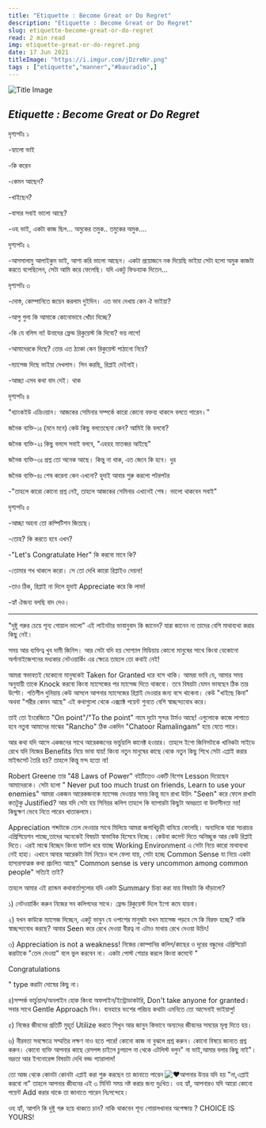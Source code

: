```yaml
---
title: "Etiquette : Become Great or Do Regret"
description: "Etiquette : Become Great or Do Regret"
slug: etiquette-become-great-or-do-regret
read: 2 min read
img: etiquette-great-or-do-regret.png
date: 17 Jun 2021
titleImage: "https://i.imgur.com/jDzreNr.png"
tags : ["etiquette","manner","#bauradio",]
---
```


![Title Image](https://i.imgur.com/jDzreNr.png)

## *Etiquette : Become Great or Do Regret*

দৃশ্যপটঃ ১

-হ্যালো ভাই

-কি করেন

-কেমন আছেন?

-খাইছেন?

-বাসার সবাই ভালো আছে?

-ওহ ভাই, একটা কাজ ছিল... অমুকের তমুক.. তমুকের অমুক....

দৃশ্যপটঃ ২

-আসসালামু আলাইকুম ভাই, আশা করি ভালো আছেন। একটা প্রয়োজনে নক দিয়েছি ভাইয়া সেটা হলো অমুক কাজটা করতে বলেছিলেন, সেটা আমি করে ফেলেছি। যদি একটু ফিডব্যাক দিতেন...

দৃশ্যপটঃ ৩

-দোস্ত, কোম্পানিতে জয়েন করলাম দুইদিন। এত ভাব দেখায় কেন ঐ ভাইয়া?

-আপু গুলা কি আমাকে কোনোভাবে খোঁচা দিচ্ছে?

-কি যে বলিস না! উনাদের ফ্রেন্ড রিকুয়েস্ট কি দিবো? ভয় লাগে!

-আমাদেরকে দিছে? তোর এত ঠ্যাকা কেন রিকুয়েস্ট পাঠানো নিয়ে?

-ম্যাসেজ দিছে ভাইয়া দেখলাম। সিন করছি, রিপ্লাই দেইনাই।

-আচ্ছা এসব কথা বাদ দেই। থাক

দৃশ্যপটঃ ৪

"থ্যাংকইউ এভ্রিওয়ান। আজকের সেমিনার সম্পর্কে কারো কোনো বক্তব্য থাকলে বলতে পারেন।"

জনৈক ব্যক্তি-১ঃ (মনে মনে) কেউ কিছু বলতেছেনা কেন? আমিই কি বলবো?

জনৈক ব্যক্তি-২ঃ কিছু বললে সবাই বলবে, "এহহহ মাতব্বর আইছে"

জনৈক ব্যক্তি-৩ঃ প্রশ্ন তো অনেক আছে। কিন্তু না থাক, এত জেনে কি হবে। ধুর

জনৈক ব্যক্তি-৪ঃ শেষ করেনা কেন এখনো? হুদাই আবার শুরু করলো পটরপটর

-"তাহলে কারো কোনো প্রশ্ন নেই, তাহলে আজকের সেমিনার এখানেই শেষ। ভালো থাকবেন সবাই"

দৃশ্যপটঃ ৫

-আচ্ছা অহনা তো কম্পিটিশন জিতছে।

-তোহ? কি করতে হবে এখন?

-"Let's Congratulate Her" কি করবো মানে কি?

-তোমার শখ থাকলে করো। সে তো দেখি কারো রিপ্লাইও দেয়না!

-তাও ঠিক, রিপ্লাই না দিলে হুদাই Appreciate করে কি লাভ!

-হ্যাঁ ঐজন্য বলছি বাদ দেও।

--------------------------------------

"দুষ্টু গরুর চেয়ে শূন্য গোয়াল ভালো" এই লাইনটার ভাবানুবাদ কি জানেন? যারা জানেন না তাদের বেশি মাথাব্যথা করার কিছু নেই।

সময় আর ব্যক্তিত্ব খুব দামী জিনিস। আর সেটা যদি হয় সোশ্যাল মিডিয়ায় কোনো মানুষের সাথে কিংবা যেকোনো অর্গানাইজেশনের মধ্যকার নেটওয়ার্কিং এর ক্ষেত্রে তাহলে তো কথাই নেই!

আমরা স্বভাবতই যেকোনো মানুষকেই Taken for Granted ধরে বসে থাকি। আমরা ভাবি যে, আমার সময় অনুযায়ী তাকে Knock করবো কিংবা ম্যাসেজের পর ম্যাসেজ দিতে থাকবো। তবে বিষয়টা যেমন ভাবছেন ঠিক তার উল্টো। গতিশীল দুনিয়ায় কেউ আসলে আপনার ম্যাসেজের রিপ্লাই দেওয়ার জন্য বসে থাকেনা। কেউ "খাইছে কিনা" অথবা "শরীর কেমন আছে" এই কথাগুলো থেকে এক্স্যাক্ট পয়েন্ট শুনতে বেশি স্বাচ্ছন্দ্যবোধ করে।

তাই তো ইংরেজিতে "On point"/"To the point" নামে দুটো সুন্দর টার্মও আছে! এগুলোকে কাজে লাগাতে হবে নতুবা আমাদের মাঝের "Rancho" ঠিক একদিন "Chatoor Ramalingam" হয়ে যেতে পারে।

আর কথা যদি আসে একজনের সাথে আরেকজনের ভার্চুয়ালি কানেক্ট হওয়ার। তাহলে ইগো জিনিসটাকে খানিকটা সাইডে রেখে যদি নিজের Benefits নিয়ে ভাবা যায়! কিংবা নতুন মানুষের কাছে থেকে নতুন কিছু শিখে সেটা এপ্লাই করার মাইন্ডসেট তৈরি হয়? তাহলে কিন্তু মন্দ হতো না!

Robert Greene তার "48 Laws of Power" বইটিতেও একটি বিশেষ Lesson দিয়েছেন আমাদেরকে। সেটা হলো " Never put too much trust on friends, Learn to use your enemies" আমরা একজন আরেকজনকে ম্যাসেজ দেওয়ার সময় কিন্তু মনে রাখা উচিৎ "Seen" করে ফেলে রাখাটা কতটুকু Justified? আর যদি সেটা হয় সিনিয়র কলিগ তাহলে কি ব্যাপারটা কিছুটা অভদ্রতা বা উদাসীনতা নয়! কিছুক্ষণ ভেবে নিতে পারেন খাতাকলমে।

Appreciation শব্দটাকে তেল দেওয়ার সাথে মিলিয়ে আমরা জগাখিচুড়ী বানিয়ে ফেলেছি। অন্যদিকে যারা সচরাচর এপ্রিশিয়েশন পাচ্ছে,তাদের অনেকেই বিষয়টা স্বাভাবিক হিসেবে নিচ্ছে। কেউবা কমেন্ট দিতে অনিচ্ছুক আর কেউ রিপ্লাই দিতে। এরই মাঝে বিচ্ছেদ কিংবা ফাটল ধরে যাচ্ছে Working Environment এ সেটা নিয়ে কারো মাথাব্যথা নেই হাহা। এখানে আবার আরেকটা টার্ম নিয়েও বলে ফেলা যায়, সেটা হচ্ছে Common Sense যা নিয়ে একটা হাস্যরসাত্মক কথা প্রচলিত আছে" Common sense is very uncommon among common people" সত্যিই তাই?

তাহলে আমার এই র‍্যান্ডম কথাবার্তাগুলোর যদি একটা Summary চিন্তা করা যায় বিষয়টা কি দাঁড়ালো?

১) নেটওয়ার্কিং করুন নিজের সব কলিগদের সাথে। ফ্রেন্ড রিকুয়েস্ট দিলে ইগো কমে যায়না।

২) যখন কাউকে ম্যাসেজ দিচ্ছেন, একটু ভাবুন যে ওপাশের মানুষটা যখন ম্যাসেজ পড়বে সে কি বিরক্ত হচ্ছে? নাকি স্বাচ্ছন্দ্যবোধ করছে? আবার Seen করে রেখে দেওয়া বীরত্ব না এটাও মাথায় রেখে দেওয়া উচিৎ!

৩) Appreciation is not a weakness! নিজের কোম্পানির কলিগ/কাছের ও দূরের বন্ধুদের এপ্রিশিয়েট করাটাকে "তেল দেওয়া" বলে ভুল করবেন না। একটা পোস্ট শেয়ার করলে কিংবা কমেন্টে "

Congratulations

" type করাটা দোষের কিছু না।

৪)সম্পর্ক ভার্চুয়াল/অনলাইন হোক কিংবা অফলাইন/ইন্ট্রোডাকটরি, Don't take anyone for granted। সবার সাথে Gentle Approach নিন। ব্যবহারে বংশের পরিচয় কথাটা এমনিতে তো আসেনাই ভাইয়াপু!

৫) নিজের জীবনের প্রতিটি মুহূর্ত Utilize করতে শিখুন আর জানুন কিভাবে অন্যদের জীবনের সময়ের মূল্য দিতে হয়।

৬) নীরবতা সবক্ষেত্রে সম্মতির লক্ষণ নাও হতে পারে! কোনো কাজ না বুঝলে প্রশ্ন করুন। কোনো বিষয়ে জানতে প্রশ্ন করুন। কোনো ব্যক্তি আপনার কাছে রেসপন্স চাইলে চুপচাপ না থেকে এটলিস্ট বলুন" না ভাই,আমার বলার কিছু নাই"। ভদ্রতা আর ইগনোরেন্স বিষয়টা দেখি বড্ড প্যারালাল!

তো আজ থেকে কোনটা কোনটা এপ্লাই করা শুরু করছেন তা জানাতে পারেন ![♥](https://static.xx.fbcdn.net/images/emoji.php/v9/tac/1/16/2665.png)আপনার উত্তর যদি হয় "না,এপ্লাই করবো না" তাহলে আপনার জীবনের এই ৩ মিনিট সময় নষ্ট করার জন্য দুঃখিত। ওহ হ্যাঁ, আপনারও যদি আরো কোনো পয়েন্ট Add করার থাকে তা জানাতে পারেন নিঃসন্দেহে।

ওহ হ্যাঁ, আপনি কি দুষ্টু গরু হয়ে থাকতে চান? নাকি থাকবেন শূন্য গোয়ালখানার অপেক্ষায় ? CHOICE IS YOURS!
